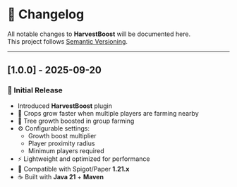# 📜 Changelog

All notable changes to **HarvestBoost** will be documented here.  
This project follows [Semantic Versioning](https://semver.org/).

---

## [1.0.0] - 2025-09-20
### 🎉 Initial Release
- Introduced **HarvestBoost** plugin
- 🌾 Crops grow faster when multiple players are farming nearby
- 🌳 Tree growth boosted in group farming
- ⚙️ Configurable settings:
  - Growth boost multiplier
  - Player proximity radius
  - Minimum players required
- ⚡ Lightweight and optimized for performance
- 🧩 Compatible with Spigot/Paper **1.21.x**
- ☕ Built with **Java 21** + **Maven**
